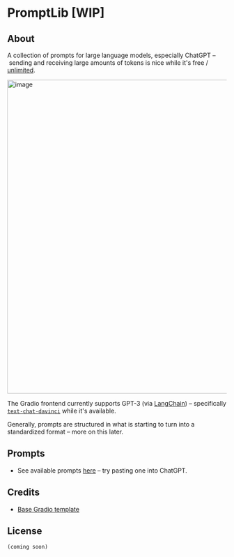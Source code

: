 # PromptLib [WIP]
## About
A collection of prompts for large language models, especially ChatGPT – sending and receiving large amounts of tokens is nice while it's free / [unlimited](https://openai.com/blog/chatgpt-plus/).

<img width="720" alt="image" src="https://user-images.githubusercontent.com/30947643/216523684-7a23fca9-1a3c-4257-bd2a-4f547c80b3fd.png">

The Gradio frontend currently supports GPT-3 (via [LangChain](https://github.com/hwchase17/langchain)) – specifically [`text-chat-davinci`](https://github.com/waylaidwanderer/node-chatgpt-api/commit/b3e6f9b1ac2d46027731430b04825e42fe398717) while it's available.

Generally, prompts are structured in what is starting to turn into a standardized format – more on this later.


## Prompts
- See available prompts [here](prompts/) – try pasting one into ChatGPT.

<!-- todo: prompt table inc. hyperlinked name, tags, format; updates on push via GitHub action -->


## Credits
- [Base Gradio template](https://github.com/hwchase17/langchain-gradio-template)

## License
`(coming soon)`